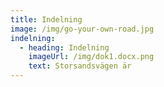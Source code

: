```yaml
---
title: Indelning
image: /img/go-your-own-road.jpg
indelning:
  - heading: Indelning
    imageUrl: /img/dok1.docx.png
    text: Storsandsvägen är
---
```


